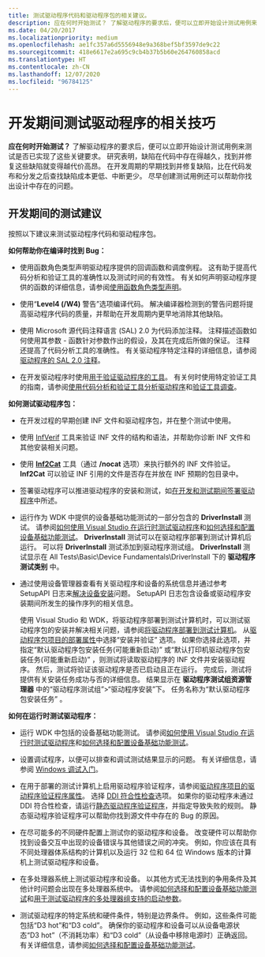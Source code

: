 ```yaml
---
title: 测试驱动程序代码和驱动程序包的相关建议。
description: 应在何时开始测试？ 了解驱动程序的要求后，便可以立即开始设计测试用例来测试是否已实现了这些关键要求。
ms.date: 04/20/2017
ms.localizationpriority: medium
ms.openlocfilehash: ae1fc357a6d5556948e9a368bef5bf3597de9c22
ms.sourcegitcommit: 418e6617e2a695c9cb4b37b5b60e264760858acd
ms.translationtype: HT
ms.contentlocale: zh-CN
ms.lasthandoff: 12/07/2020
ms.locfileid: "96784125"
---
```

# <a name="tips-for-testing-drivers-during-development"></a>开发期间测试驱动程序的相关技巧

**应在何时开始测试？** 了解驱动程序的要求后，便可以立即开始设计测试用例来测试是否已实现了这些关键要求。 研究表明，缺陷在代码中存在得越久，找到并修复这些缺陷就变得越代价高昂。 在开发周期的早期找到并修复缺陷，比在代码发布和分发之后查找缺陷成本更低、中断更少。 尽早创建测试用例还可以帮助你找出设计中存在的问题。

## <a name="span-idsuggestions_for_testing_driversspanspan-idsuggestions_for_testing_driversspansuggestions-for-testing-during-development"></a><span id="suggestions_for_testing_drivers"></span><span id="SUGGESTIONS_FOR_TESTING_DRIVERS"></span>开发期间的测试建议


按照以下建议来测试驱动程序代码和驱动程序包。

**如何帮助你在编译时找到 Bug：**

-   使用函数角色类型声明驱动程序提供的回调函数和调度例程。 这有助于提高代码分析和验证工具的准确性以及测试时间的有效性。 有关如何声明驱动程序提供的函数的详细信息，请参阅[使用函数角色类型声明](../devtest/using-function-role-type-declarations.md)。

-   使用“**Level4 (/W4)** 警告”选项编译代码。 解决编译器检测到的警告问题将提高驱动程序代码的质量，并帮助在开发周期内更早地消除其他缺陷。
-   使用 Microsoft 源代码注释语言 (SAL) 2.0 为代码添加注释。 注释描述函数如何使用其参数 - 函数针对参数作出的假设，及其在完成后所做的保证。 注释还提高了代码分析工具的准确性。 有关驱动程序特定注释的详细信息，请参阅[驱动程序的 SAL 2.0 注释](../devtest/sal-2-annotations-for-windows-drivers.md)。
-   在开发驱动程序时使用[用于验证驱动程序的工具](../devtest/tools-for-verifying-drivers.md)。 有关何时使用特定验证工具的指南，请参阅[使用代码分析和验证工具分析驱动程序](analyzing-driver-quality-by-using-code-analysis-tools.md)和[验证工具调查](../devtest/survey-of-verification-tools.md)。

**如何测试驱动程序包：**

-   在开发过程的早期创建 INF 文件和驱动程序包，并在整个测试中使用。

-   使用 [InfVerif](../devtest/infverif.md) 工具来验证 INF 文件的结构和语法，并帮助你诊断 INF 文件和其他安装相关问题。

-   使用 [**Inf2Cat**](../devtest/inf2cat.md) 工具（通过 **/nocat** 选项）来执行额外的 INF 文件验证。 **Inf2Cat** 可以验证 INF 引用的文件是否存在并放在 INF 预期的包目录中。

-   签署驱动程序可以推进驱动程序的安装和测试，如[在开发和测试期间签署驱动程序](../install/introduction-to-test-signing.md)中所述。

-   运行作为 WDK 中提供的设备基础功能测试的一部分包含的 **DriverInstall** 测试。 请参阅[如何使用 Visual Studio 在运行时测试驱动程序](testing-a-driver-at-runtime.md)和[如何选择和配置设备基础功能测试](how-to-select-and-configure-the-device-fundamental-tests.md)。 **DriverInstall** 测试可以在驱动程序部署到测试计算机后运行。 可以将 **DriverInstall** 测试添加到驱动程序测试组。 **DriverInstall** 测试显示在 All Tests\\Basic\\Device Fundamentals\\DriverInstall 下的 **驱动程序测试类别** 中。

-   通过使用设备管理器查看有关驱动程序和设备的系统信息并通过参考 SetupAPI 日志来[解决设备安装](../install/troubleshooting-device-and-driver-installations.md)问题。 SetupAPI 日志包含设备或驱动程序安装期间所发生的操作序列的相关信息。

    使用 Visual Studio 和 WDK，将驱动程序部署到测试计算机时，可以测试驱动程序包的安装并解决相关问题，请参阅[将驱动程序部署到测试计算机](deploying-a-driver-to-a-test-computer.md)。 从[驱动程序包项目的部署属性](deployment-properties-for-driver-projects.md)中选择“安装并验证”  选项。 如果你选择此选项，并指定“默认驱动程序包安装任务(可能重新启动)”  或“默认打印机驱动程序包安装任务(可能重新启动)”  ，则测试将读取驱动程序的 INF 文件并安装驱动程序。 然后，测试将验证该驱动程序是否已启动且正在运行。 完成后，测试将提供有关安装任务成功与否的详细信息。 结果显示在 **驱动程序测试组资源管理器** 中的“驱动程序测试组”&gt;“驱动程序安装”下。 任务名称为“默认驱动程序包安装任务”  。

**如何在运行时测试驱动程序：**

-   运行 WDK 中包括的设备基础功能测试。 请参阅[如何使用 Visual Studio 在运行时测试驱动程序](testing-a-driver-at-runtime.md)和[如何选择和配置设备基础功能测试](how-to-select-and-configure-the-device-fundamental-tests.md)。

-   设置调试程序，以便可以排查和调试测试结果显示的问题。 有关详细信息，请参阅 [Windows 调试入门](../debugger/getting-started-with-windows-debugging.md)。
 
-   在用于部署的测试计算机上启用驱动程序验证程序，请参阅[驱动程序项目的驱动程序验证程序属性](driver-verifier-properties-for--driver-projects.md)。 选择 [DDI 符合性检查](../devtest/ddi-compliance-checking.md)选项。 如果你的驱动程序未通过 DDI 符合性检查，请运行[静态驱动程序验证程序](../devtest/static-driver-verifier.md)，并指定导致失败的规则。 静态驱动程序验证程序可以帮助你找到源文件中存在的 Bug 的原因。
-   在尽可能多的不同硬件配置上测试你的驱动程序和设备。 改变硬件可以帮助你找到设备交互中出现的设备错误与其他错误之间的冲突。 例如，你应该在具有不同处理器体系结构的计算机以及运行 32 位和 64 位 Windows 版本的计算机上测试驱动程序和设备。

-   在多处理器系统上测试驱动程序和设备。 以其他方式无法找到的争用条件及其他计时问题会出现在多处理器系统中。 请参阅[如何选择和配置设备基础功能测试](how-to-select-and-configure-the-device-fundamental-tests.md)和[用于测试驱动程序的多处理器组支持的启动参数](../devtest/boot-parameters-to-test-drivers-for-multiple-processor-group-support.md)。

-   测试驱动程序的特定系统和硬件条件，特别是边界条件。 例如，这些条件可能包括“D3 hot”和“D3 cold”。 确保你的驱动程序和设备可以从设备电源状态“D3 hot”（不消耗功率）和“D3 cold”（从设备中移除电源时）正确返回。 有关详细信息，请参阅[如何选择和配置设备基础功能测试](how-to-select-and-configure-the-device-fundamental-tests.md)。
